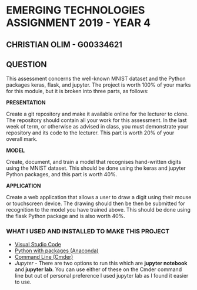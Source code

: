 # EMERGING TECHNOLOGIES ASSIGNMENT 2019 - YEAR 4
## CHRISTIAN OLIM - G00334621



## QUESTION

This assessment concerns the well-known MNIST dataset and the Python packages
keras, flask, and jupyter. The project is worth 100% of your marks for this
module, but it is broken into three parts, as follows:



__PRESENTATION__

Create a git repository and make it available online for the lecturer to clone. The repository should contain all your work for this assessment.
In the last week of term, or otherwise as advised in class, you must demonstrate
your repository and its code to the lecturer. This part is worth 20% of your overall
mark.


__MODEL__

Create, document, and train a model that recognises hand-written digits
using the MNIST dataset. This should be done using the keras and jupyter Python
packages, and this part is worth 40%.



__APPLICATION__

Create a web application that allows a user to draw a digit using
their mouse or touchscreen device. The drawing should then be then be submitted
for recognition to the model you have trained above. This should be done using
the flask Python package and is also worth 40%.



### WHAT I USED AND INSTALLED TO MAKE THIS PROJECT

+ [Visual Studio Code](https://code.visualstudio.com/)
+ [Python with packages (Anaconda)](https://www.https://www.anaconda.com/distribution/)
+ [Command Line (Cmder)](https://cmder.net/)
+ *Jupyter* - There are two options to run this which are __jupyter notebook__ and __jupyter lab__. You can use either of these on the Cmder command line but out of personal preference I used jupyter lab as I found it easier to use.

